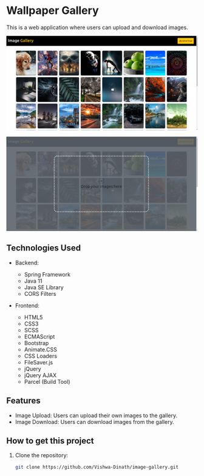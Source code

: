 # Wallpaper Gallery

This is a web application where users can upload and download images.

![Example Image](images/1.png)

![Example Image](images/2.png)


## Technologies Used

- Backend:
    - Spring Framework
    - Java 11
    - Java SE Library
    - CORS Filters

- Frontend:
    - HTML5
    - CSS3
    - SCSS
    - ECMAScript
    - Bootstrap
    - Animate.CSS
    - CSS Loaders
    - FileSaver.js
    - jQuery
    - jQuery AJAX
    - Parcel (Build Tool)

## Features

- Image Upload: Users can upload their own images to the gallery.
- Image Download: Users can download images from the gallery.

## How to get this project

1. Clone the repository:

   ```bash
   git clone https://github.com/Vishwa-Dinath/image-gallery.git
